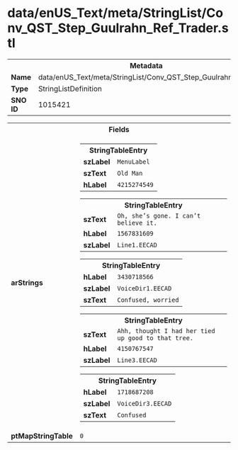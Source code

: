 <h1>data/enUS_Text/meta/StringList/Conv_QST_Step_Guulrahn_Ref_Trader.stl</h1><table><tr><th colspan="100%">Metadata</th></tr><tr><td><b>Name</b></td><td>data/enUS_Text/meta/StringList/Conv_QST_Step_Guulrahn_Ref_Trader.stl</td></tr><tr><td><b>Type</b></td><td>StringListDefinition</td></tr><tr><td><b>SNO ID</b></td><td>1015421</td></tr></table>

<table><tr><th colspan="100%">Fields</th></tr><tr><td><b>arStrings</b></td><td><table><tr><th colspan="100%">StringTableEntry</th></tr><tr><td><b>szLabel</b></td><td><code>MenuLabel</code></td></tr><tr><td><b>szText</b></td><td><code>Old Man</code></td></tr><tr><td><b>hLabel</b></td><td><code>4215274549</code></td></tr></table>


<table><tr><th colspan="100%">StringTableEntry</th></tr><tr><td><b>szText</b></td><td><code>Oh, she’s gone. I can’t believe it.</code></td></tr><tr><td><b>hLabel</b></td><td><code>1567831609</code></td></tr><tr><td><b>szLabel</b></td><td><code>Line1.EECAD</code></td></tr></table>


<table><tr><th colspan="100%">StringTableEntry</th></tr><tr><td><b>hLabel</b></td><td><code>3430718566</code></td></tr><tr><td><b>szLabel</b></td><td><code>VoiceDir1.EECAD</code></td></tr><tr><td><b>szText</b></td><td><code>Confused, worried</code></td></tr></table>


<table><tr><th colspan="100%">StringTableEntry</th></tr><tr><td><b>szText</b></td><td><code>Ahh, thought I had her tied up good to that tree.</code></td></tr><tr><td><b>hLabel</b></td><td><code>4150767547</code></td></tr><tr><td><b>szLabel</b></td><td><code>Line3.EECAD</code></td></tr></table>


<table><tr><th colspan="100%">StringTableEntry</th></tr><tr><td><b>hLabel</b></td><td><code>1718687208</code></td></tr><tr><td><b>szLabel</b></td><td><code>VoiceDir3.EECAD</code></td></tr><tr><td><b>szText</b></td><td><code>Confused</code></td></tr></table>


</td></tr><tr><td><b>ptMapStringTable</b></td><td><code>0</code></td></tr></table>

